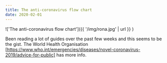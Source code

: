```yaml
---
title: The anti-coronavirus flow chart
date: 2020-02-01
---
```


!['The anti-coronavirus flow chart']({{ '/img/rona.jpg' | url }} )
<br>


Been reading a lot of guides over the past few weeks and this seems to be the
gist. The World Health Organisation
[https://www.who.int/emergencies/diseases/novel-coronavirus-2019/advice-for-public] 
has more info.